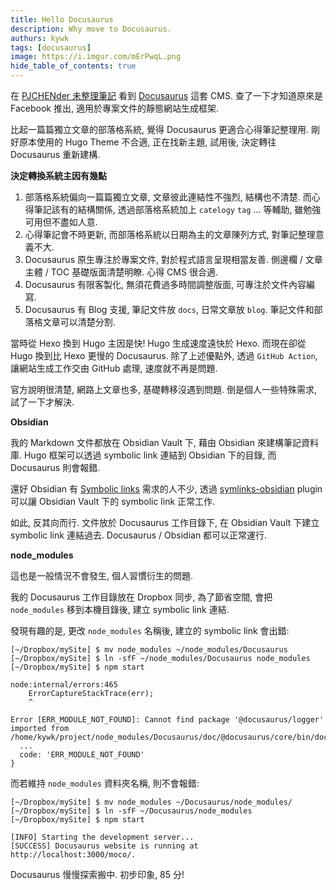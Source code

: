 ```yaml
---
title: Hello Docusaurus
description: Why move to Docusaurus.
authurs: kywk
tags: [docusaurus]
image: https://i.imgur.com/mErPwqL.png
hide_table_of_contents: true
---
```


在 [PJCHENder 未整理筆記](https://pjchender.dev/) 看到 [Docusaurus](https://docusaurus.io/) 這套 CMS.
查了一下才知道原來是 Facebook 推出, 適用於專案文件的靜態網站生成框架.

比起一篇篇獨立文章的部落格系統, 覺得 Docusaurus 更適合心得筆記整理用. 
剛好原本使用的 Hugo Theme 不合適, 正在找新主題, 
試用後, 決定轉往 Docusaurus 重新建構. 

<!--truncate-->

__決定轉換系統主因有幾點__

1.  部落格系統偏向一篇篇獨立文章, 文章彼此連結性不強烈, 結構也不清楚. 
    而心得筆記該有的結構關係, 透過部落格系統加上 `catelogy` `tag` ... 等輔助, 
    雖勉強可用但不盡如人意.
2.  心得筆記會不時更新, 而部落格系統以日期為主的文章陳列方式, 對筆記整理意義不大. 
3.  Docusaurus 原生專注於專案文件, 對於程式語言呈現相當友善. 
    側邊欄 / 文章主體 / TOC 基礎版面清楚明瞭. 心得 CMS 很合適.
4.  Docusaurus 有限客製化, 無須花費過多時間調整版面, 可專注於文件內容編寫.
5.  Docusaurus 有 Blog 支援, 筆記文件放 `docs`, 日常文章放 `blog`.
    筆記文件和部落格文章可以清楚分割. 

當時從 Hexo 換到 Hugo 主因是快! Hugo 生成速度遠快於 Hexo. 
而現在卻從 Hugo 換到比 Hexo 更慢的 Docusaurus. 
除了上述優點外, 透過 `GitHub Action`, 讓網站生成工作交由 GitHub 處理, 速度就不再是問題.

官方說明很清楚, 網路上文章也多, 基礎轉移沒遇到問題. 
倒是個人一些特殊需求, 試了一下才解決.

__Obsidian__

我的 Markdown 文件都放在 Obsidian Vault 下, 藉由 Obsidian 來建構筆記資料庫.
Hugo 框架可以透過 symbolic link 連結到 Obsidian 下的目錄, 而 Docusaurus 則會報錯.

還好 Obsidian 有 [Symbolic links](https://forum.obsidian.md/t/symbolic-links-symlinks-folder-links/1058) 需求的人不少,
透過 [symlinks-obsidian](https://github.com/chrisdmacrae/symlinks-obsidian/) plugin 
可以讓 Obsidian Vault 下的 symbolic link 正常工作.

如此, 反其向而行. 
文件放於 Docusaurus 工作目錄下, 在 Obsidian Vault 下建立 symbolic link 連結過去.
Docusaurus / Obsidian 都可以正常運行.

__node_modules__

這也是一般情況不會發生, 個人習慣衍生的問題.

我的 Docusaurus 工作目錄放在 Dropbox 同步, 為了節省空間, 
會把 `node_modules` 移到本機目錄後, 建立 symbolic link 連結.

發現有趣的是, 更改 `node_modules` 名稱後, 建立的 symbolic link 會出錯:

``` shell
[~/Dropbox/mySite] $ mv node_modules ~/node_modules/Docusaurus
[~/Dropbox/mySite] $ ln -sfF ~/node_modules/Docusaurus node_modules
[~/Dropbox/mySite] $ npm start

node:internal/errors:465
    ErrorCaptureStackTrace(err);
    ^

Error [ERR_MODULE_NOT_FOUND]: Cannot find package '@docusaurus/logger' imported from /home/kywk/project/node_modules/Docusaurus/doc/@docusaurus/core/bin/docusaurus.mjs
  ...
  code: 'ERR_MODULE_NOT_FOUND'
}
```

而若維持 `node_modules` 資料夾名稱, 則不會報錯:

``` shell
[~/Dropbox/mySite] $ mv node_modules ~/Docusaurus/node_modules/
[~/Dropbox/mySite] $ ln -sfF ~/Docusaurus/node_modules
[~/Dropbox/mySite] $ npm start

[INFO] Starting the development server...
[SUCCESS] Docusaurus website is running at http://localhost:3000/moco/.
```

Docusaurus 慢慢探索搬中. 初步印象, 85 分!
